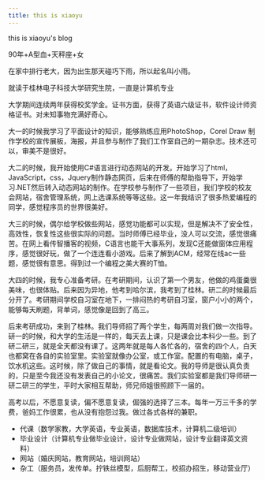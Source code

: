 ```yaml
---
title: this is xiaoyu
---
```


this is xiaoyu's blog

90年+A型血+天秤座+女 

在家中排行老大，因为出生那天碰巧下雨，所以起名叫小雨。

就读于桂林电子科技大学研究生院，一直是计算机专业

大学期间连续两年获得校奖学金。证书方面，获得了英语六级证书，软件设计师资格证书。对未知事物充满好奇心。

大一的时候我学习了平面设计的知识，能够熟练应用PhotoShop，Corel Draw 制作学校的宣传展板，海报，并且参与制作了我们工作室自己的一期杂志。技术还可以，审美不是很好。

大二的时候，我开始使用C#语言进行动态网站的开发。开始学习了html，JavaScript，css，Jquery制作静态网页，后来在师傅的帮助指导下，开始学习.NET然后转入动态网站的制作。在学校参与制作了一些项目，我们学校的校友会网站，宿舍管理系统，网上选课系统等等这些。这一年我结识了很多热爱编程的同学，感觉程序员的世界很美好。

大三的时候，偶尔给学校做些网站，感觉功能都可以实现，但是解决不了安全性，高效性，恢复性这些很实际的问题。当时师傅已经毕业，没人可以交流，感觉很痛苦。在网上看传智播客的视频，C语言也能干大事系列，发现C还能做窗体应用程序，感觉很好玩，做了一个连连看小游戏。后来了解到ACM，经常在线ac一些题，感觉很有意思。得到过一个编程之美大赛的T恤。

大四的时候，我专心准备考研。在考研期间，认识了第一个男友，他做的鸡蛋羹很美味，也很体贴。后来因为异地，他考到哈尔滨，我考到了桂林。研二的时候最后分开了。考研期间学校自习室在地下，一排闷热的考研自习室，窗户小小的两个，能够每天刷题，背单词，感觉像是回到了高三。

后来考研成功，来到了桂林。我们导师招了两个学生，每两周对我们做一次指导。研一的时候，和大学的生活是一样的，每天去上课，只是课会比本科少一些。到了研二研三，就是全天都没有课了。这两年就是每人各忙各的，宿舍的四个人，白天也都窝在各自的实验室里。实验室就像办公室，或工作室。配置的有电脑，桌子，饮水机这些。这时候，除了做自己的事情，就是看论文。我的导师是很认真负责的，只是至今我还没有发表自己的小论文，很痛苦。我们实验室都是我们导师研一研二研三的学生，平时大家相互帮助，师兄师姐很照顾下一届的。

高考以后，不愿意复读，偏不愿意复读，倔强的选择了三本。每年一万三千多的学费，爸妈工作很累，也从没有抱怨过我。做过各式各样的兼职。
* 代课（数学家教，大学英语，专业英语，数据库技术，计算机二级培训）
* 毕业设计（计算机专业做毕业设计，设计专业做网站，设计专业翻译英文资料）
* 网站（婚庆网站，教育网站，培训网站）
* 杂工（服务员，发传单。拧铁丝模型，后厨帮工，校招办招生，移动营业厅）
